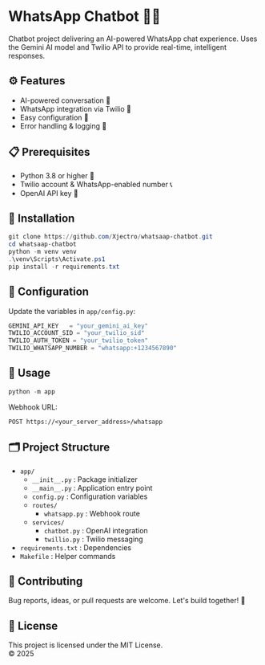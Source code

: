 # WhatsApp Chatbot 🤖💬

Chatbot project delivering an AI-powered WhatsApp chat experience. Uses the Gemini AI model and Twilio API to provide real-time, intelligent responses.

## ⚙️ Features
- AI-powered conversation 🧠  
- WhatsApp integration via Twilio 📲  
- Easy configuration 🔧  
- Error handling & logging 📝  

## 📋 Prerequisites
- Python 3.8 or higher 🐍  
- Twilio account & WhatsApp-enabled number 📞  
- OpenAI API key 🔑  

## 🚀 Installation
```powershell
git clone https://github.com/Xjectro/whatsaap-chatbot.git
cd whatsaap-chatbot
python -m venv venv
.\venv\Scripts\Activate.ps1
pip install -r requirements.txt
```

## 🔧 Configuration
Update the variables in `app/config.py`:
```python
GEMINI_API_KEY   = "your_gemini_ai_key"
TWILIO_ACCOUNT_SID = "your_twilio_sid"
TWILIO_AUTH_TOKEN = "your_twilio_token"
TWILIO_WHATSAPP_NUMBER = "whatsapp:+1234567890"
```

## 🏃 Usage
```powershell
python -m app
```
Webhook URL:
```
POST https://<your_server_address>/whatsapp
```

## 🗂️ Project Structure
- `app/`
  - `__init__.py`       : Package initializer  
  - `__main__.py`       : Application entry point  
  - `config.py`         : Configuration variables  
  - `routes/`
    - `whatsapp.py`     : Webhook route  
  - `services/`
    - `chatbot.py`      : OpenAI integration  
    - `twillio.py`      : Twilio messaging  
- `requirements.txt`    : Dependencies  
- `Makefile`            : Helper commands  

## 🤝 Contributing
Bug reports, ideas, or pull requests are welcome. Let's build together! 🌟

## 📝 License
This project is licensed under the MIT License.  
© 2025
